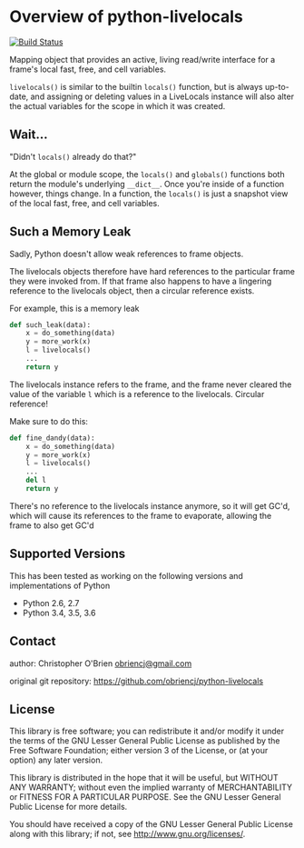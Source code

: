 # Overview of python-livelocals

[![Build Status](https://travis-ci.org/obriencj/python-livelocals.svg?branch=master)](https://travis-ci.org/obriencj/python-livelocals)

Mapping object that provides an active, living read/write interface
for a frame's local fast, free, and cell variables.

`livelocals()` is similar to the builtin `locals()` function, but is
always up-to-date, and assigning or deleting values in a LiveLocals
instance will also alter the actual variables for the scope in which
it was created.

[python]: http://python.org "Python"


## Wait...

"Didn't `locals()` already do that?"

At the global or module scope, the `locals()` and `globals()`
functions both return the module's underlying `__dict__`. Once you're
inside of a function however, things change. In a function, the
`locals()` is just a snapshot view of the local fast, free, and cell
variables.


## Such a Memory Leak

Sadly, Python doesn't allow weak references to frame objects.

The livelocals objects therefore have hard references to the
particular frame they were invoked from.  If that frame also happens
to have a lingering reference to the livelocals object, then a
circular reference exists.

For example, this is a memory leak
```python
def such_leak(data):
	x = do_something(data)
	y = more_work(x)
	l = livelocals()
	...
	return y
```

The livelocals instance refers to the frame, and the frame never
cleared the value of the variable `l` which is a reference to the
livelocals. Circular reference!

Make sure to do this:

```python
def fine_dandy(data):
	x = do_something(data)
	y = more_work(x)
	l = livelocals()
	...
	del l
	return y
```

There's no reference to the livelocals instance anymore, so it will
get GC'd, which will cause its references to the frame to evaporate,
allowing the frame to also get GC'd


## Supported Versions

This has been tested as working on the following versions and
implementations of Python

* Python 2.6, 2.7
* Python 3.4, 3.5, 3.6


## Contact

author: Christopher O'Brien <obriencj@gmail.com>

original git repository: <https://github.com/obriencj/python-livelocals>


## License

This library is free software; you can redistribute it and/or modify
it under the terms of the GNU Lesser General Public License as
published by the Free Software Foundation; either version 3 of the
License, or (at your option) any later version.

This library is distributed in the hope that it will be useful, but
WITHOUT ANY WARRANTY; without even the implied warranty of
MERCHANTABILITY or FITNESS FOR A PARTICULAR PURPOSE.  See the GNU
Lesser General Public License for more details.

You should have received a copy of the GNU Lesser General Public
License along with this library; if not, see
<http://www.gnu.org/licenses/>.
